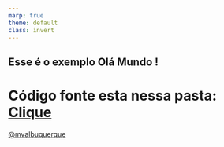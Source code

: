 ```yaml
---
marp: true
theme: default
class: invert
---
```


## Esse é o exemplo Olá Mundo !

# Código fonte esta nessa pasta: [Clique](/src/)


[@mvalbuquerque](http://www.linkedin.com/in/mvalbuquerque)